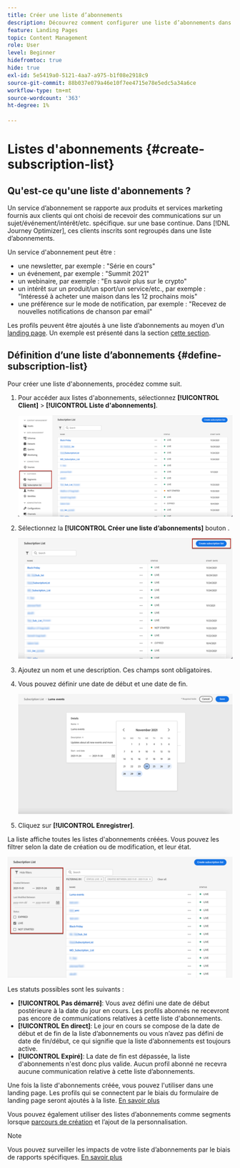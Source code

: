 ```yaml
---
title: Créer une liste d’abonnements
description: Découvrez comment configurer une liste d’abonnements dans Journey Optimizer
feature: Landing Pages
topic: Content Management
role: User
level: Beginner
hidefromtoc: true
hide: true
exl-id: 5e5419a0-5121-4aa7-a975-b1f08e2918c9
source-git-commit: 88b037e079a46e10f7ee4715e78e5edc5a34a6ce
workflow-type: tm+mt
source-wordcount: '363'
ht-degree: 1%

---
```


# Listes d&#39;abonnements {#create-subscription-list}

## Qu&#39;est-ce qu&#39;une liste d&#39;abonnements ?

Un service d’abonnement se rapporte aux produits et services marketing fournis aux clients qui ont choisi de recevoir des communications sur un sujet/événement/intérêt/etc. spécifique. sur une base continue. Dans [!DNL Journey Optimizer], ces clients inscrits sont regroupés dans une liste d’abonnements.

Un service d&#39;abonnement peut être :

* une newsletter, par exemple : &quot;Série en cours&quot;
* un événement, par exemple : &quot;Summit 2021&quot;
* un webinaire, par exemple : &quot;En savoir plus sur le crypto&quot;
* un intérêt sur un produit/un sport/un service/etc., par exemple : &quot;Intéressé à acheter une maison dans les 12 prochains mois&quot;
* une préférence sur le mode de notification, par exemple : &quot;Recevez de nouvelles notifications de chanson par email&quot;

Les profils peuvent être ajoutés à une liste d’abonnements au moyen d’un [landing page](create-lp.md). Un exemple est présenté dans la section [cette section](lp-use-cases.md#subscription-to-a-service).

## Définition d’une liste d’abonnements {#define-subscription-list}

Pour créer une liste d&#39;abonnements, procédez comme suit.

1. Pour accéder aux listes d&#39;abonnements, sélectionnez **[!UICONTROL Client]** > **[!UICONTROL Liste d&#39;abonnements]**.

   ![](../assets/lp_subscription-lists.png)

1. Sélectionnez la **[!UICONTROL Créer une liste d’abonnements]** bouton .

   ![](../assets/lp_create-subscription-list.png)

1. Ajoutez un nom et une description. Ces champs sont obligatoires.

1. Vous pouvez définir une date de début et une date de fin.

   ![](../assets/lp_subscription-list-dates.png)

1. Cliquez sur **[!UICONTROL Enregistrer]**.

La liste affiche toutes les listes d&#39;abonnements créées. Vous pouvez les filtrer selon la date de création ou de modification, et leur état.

![](../assets/lp_subscription-filters.png)

Les statuts possibles sont les suivants :

* **[!UICONTROL Pas démarré]**: Vous avez défini une date de début postérieure à la date du jour en cours. Les profils abonnés ne recevront pas encore de communications relatives à cette liste d&#39;abonnements.
* **[!UICONTROL En direct]**: Le jour en cours se compose de la date de début et de fin de la liste d’abonnements ou vous n’avez pas défini de date de fin/début, ce qui signifie que la liste d’abonnements est toujours active.
* **[!UICONTROL Expiré]**: La date de fin est dépassée, la liste d&#39;abonnements n&#39;est donc plus valide. Aucun profil abonné ne recevra aucune communication relative à cette liste d’abonnements.

Une fois la liste d&#39;abonnements créée, vous pouvez l&#39;utiliser dans une landing page. Les profils qui se connectent par le biais du formulaire de landing page seront ajoutés à la liste. [En savoir plus](design-lp.md)

Vous pouvez également utiliser des listes d’abonnements comme segments lorsque [parcours de création](../building-journeys/journey-gs.md#jo-build) et l’ajout de la personnalisation.

>[!NOTE]
>
>Vous pouvez surveiller les impacts de votre liste d’abonnements par le biais de rapports spécifiques. [En savoir plus](subscription-report.md)

<!--

**Questions**

* Can't see the newly created subscription list in UI because their name included spacing > bug - to follow up (should be fixed for Dec. release)

* Can you update the subscription list in a way other than through a LP? Not in UI but with APIs > to follow up with Fred

-->
